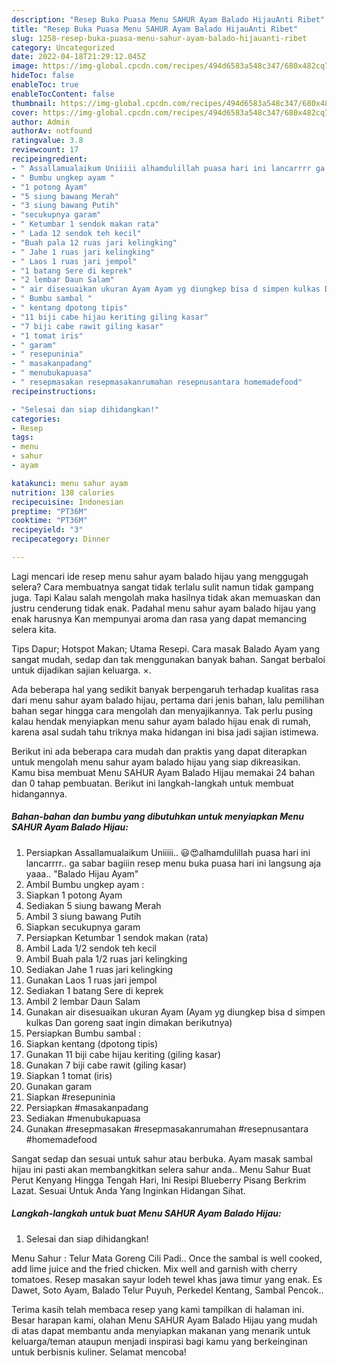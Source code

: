 ```yaml
---
description: "Resep Buka Puasa Menu SAHUR Ayam Balado HijauAnti Ribet"
title: "Resep Buka Puasa Menu SAHUR Ayam Balado HijauAnti Ribet"
slug: 1258-resep-buka-puasa-menu-sahur-ayam-balado-hijauanti-ribet
category: Uncategorized
date: 2022-04-18T21:29:12.045Z
image: https://img-global.cpcdn.com/recipes/494d6583a548c347/680x482cq70/menu-sahur-ayam-balado-hijau-foto-resep-utama.jpg
hideToc: false
enableToc: true
enableTocContent: false
thumbnail: https://img-global.cpcdn.com/recipes/494d6583a548c347/680x482cq70/menu-sahur-ayam-balado-hijau-foto-resep-utama.jpg
cover: https://img-global.cpcdn.com/recipes/494d6583a548c347/680x482cq70/menu-sahur-ayam-balado-hijau-foto-resep-utama.jpg
author: Admin
authorAv: notfound
ratingvalue: 3.8
reviewcount: 17
recipeingredient:
- " Assallamualaikum Uniiiii alhamdulillah puasa hari ini lancarrrr ga sabar bagiiin resep menu buka puasa hari ini langsung aja yaaa Balado Hijau Ayam"
- " Bumbu ungkep ayam "
- "1 potong Ayam"
- "5 siung bawang Merah"
- "3 siung bawang Putih"
- "secukupnya garam"
- " Ketumbar 1 sendok makan rata"
- " Lada 12 sendok teh kecil"
- "Buah pala 12 ruas jari kelingking"
- " Jahe 1 ruas jari kelingking"
- " Laos 1 ruas jari jempol"
- "1 batang Sere di keprek"
- "2 lembar Daun Salam"
- " air disesuaikan ukuran Ayam Ayam yg diungkep bisa d simpen kulkas Dan goreng saat ingin dimakan berikutnya"
- " Bumbu sambal "
- " kentang dpotong tipis"
- "11 biji cabe hijau keriting giling kasar"
- "7 biji cabe rawit giling kasar"
- "1 tomat iris"
- " garam"
- " resepuninia"
- " masakanpadang"
- " menubukapuasa"
- " resepmasakan resepmasakanrumahan resepnusantara homemadefood"
recipeinstructions:

- "Selesai dan siap dihidangkan!"
categories:
- Resep
tags:
- menu
- sahur
- ayam

katakunci: menu sahur ayam 
nutrition: 138 calories
recipecuisine: Indonesian
preptime: "PT36M"
cooktime: "PT36M"
recipeyield: "3"
recipecategory: Dinner

---
```



Lagi mencari ide resep menu sahur ayam balado hijau yang menggugah selera? Cara membuatnya sangat tidak terlalu sulit namun tidak gampang juga. Tapi Kalau salah mengolah maka hasilnya tidak akan memuaskan dan justru cenderung tidak enak. Padahal menu sahur ayam balado hijau yang enak harusnya Kan mempunyai aroma dan rasa yang dapat memancing selera kita.


Tips Dapur; Hotspot Makan; Utama Resepi. Cara masak Balado Ayam yang sangat mudah, sedap dan tak menggunakan banyak bahan. Sangat berbaloi untuk dijadikan sajian keluarga. ×.

Ada beberapa hal yang sedikit banyak berpengaruh terhadap kualitas rasa dari menu sahur ayam balado hijau, pertama dari jenis bahan, lalu pemilihan bahan segar hingga cara mengolah dan menyajikannya. Tak perlu pusing kalau hendak menyiapkan menu sahur ayam balado hijau enak di rumah, karena asal sudah tahu triknya maka hidangan ini bisa jadi sajian istimewa.


Berikut ini ada beberapa cara mudah dan praktis yang dapat diterapkan untuk mengolah menu sahur ayam balado hijau yang siap dikreasikan. Kamu bisa membuat Menu SAHUR Ayam Balado Hijau memakai 24 bahan dan 0 tahap pembuatan. Berikut ini langkah-langkah untuk membuat hidangannya.

<!--inarticleads1-->

##### Bahan-bahan dan bumbu yang dibutuhkan untuk menyiapkan Menu SAHUR Ayam Balado Hijau:

1. Persiapkan  Assallamualaikum Uniiiii.. 😃😍alhamdulillah puasa hari ini lancarrrr.. ga sabar bagiiin resep menu buka puasa hari ini langsung aja yaaa.. &#34;Balado Hijau Ayam&#34;
1. Ambil  Bumbu ungkep ayam :
1. Siapkan 1 potong Ayam
1. Sediakan 5 siung bawang Merah
1. Ambil 3 siung bawang Putih
1. Siapkan secukupnya garam
1. Persiapkan  Ketumbar 1 sendok makan (rata)
1. Ambil  Lada 1/2 sendok teh kecil
1. Ambil Buah pala 1/2 ruas jari kelingking
1. Sediakan  Jahe 1 ruas jari kelingking
1. Gunakan  Laos 1 ruas jari jempol
1. Sediakan 1 batang Sere di keprek
1. Ambil 2 lembar Daun Salam
1. Gunakan  air disesuaikan ukuran Ayam (Ayam yg diungkep bisa d simpen kulkas Dan goreng saat ingin dimakan berikutnya)
1. Persiapkan  Bumbu sambal :
1. Siapkan  kentang (dpotong tipis)
1. Gunakan 11 biji cabe hijau keriting (giling kasar)
1. Gunakan 7 biji cabe rawit (giling kasar)
1. Siapkan 1 tomat (iris)
1. Gunakan  garam
1. Siapkan  #resepuninia
1. Persiapkan  #masakanpadang
1. Sediakan  #menubukapuasa
1. Gunakan  #resepmasakan #resepmasakanrumahan #resepnusantara #homemadefood


Sangat sedap dan sesuai untuk sahur atau berbuka. Ayam masak sambal hijau ini pasti akan membangkitkan selera sahur anda.. Menu Sahur Buat Perut Kenyang Hingga Tengah Hari, Ini Resipi Blueberry Pisang Berkrim Lazat. Sesuai Untuk Anda Yang Inginkan Hidangan Sihat. 

<!--inarticleads2-->

##### Langkah-langkah untuk buat Menu SAHUR Ayam Balado Hijau:


1. Selesai dan siap dihidangkan!

Menu Sahur : Telur Mata Goreng Cili Padi.. Once the sambal is well cooked, add lime juice and the fried chicken. Mix well and garnish with cherry tomatoes. Resep masakan sayur lodeh tewel khas jawa timur yang enak. Es Dawet, Soto Ayam, Balado Telur Puyuh, Perkedel Kentang, Sambal Pencok.. 

Terima kasih telah membaca resep yang kami tampilkan di halaman ini. Besar harapan kami, olahan Menu SAHUR Ayam Balado Hijau yang mudah di atas dapat membantu anda menyiapkan makanan yang menarik untuk keluarga/teman ataupun menjadi inspirasi bagi kamu yang berkeinginan untuk berbisnis kuliner. Selamat mencoba!
